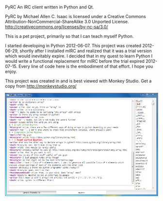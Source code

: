 PyRC
An IRC client written in Python and Qt.

PyRC by Michael Allen C. Isaac is licensed under a Creative Commons Attribution-NonCommercial-ShareAlike 3.0 Unported License.
http://creativecommons.org/licenses/by-nc-sa/3.0/

This is a pet project, primarily so that I can teach myself Python.

I started developing in Python 2012-06-07.  This project was created 2012-06-29, shortly after I installed mIRC and realized that it was a trial version which would inevitably expire.  I decided that in my quest to learn Python I would write a functional replacement for mIRC before the trial expired 2012-07-15.  Every line of code here is the embodiment of that effort.  I hope you enjoy.

This project was created in and is best viewed with Monkey Studio.  Get a copy from http://monkeystudio.org/

![](screenshot/pyrc.png "Screentshot")
